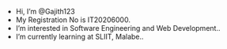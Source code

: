 - Hi, I’m @Gajith123
- My Registration No is IT20206000.
- I’m interested in Software Engineering and Web Development..
- I’m currently learning at SLIIT, Malabe..

<!---
Gajith123/Gajith123 is a ✨ special ✨ repository because its `README.md` (this file) appears on your GitHub profile.
You can click the Preview link to take a look at your changes.
--->
